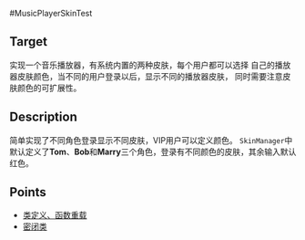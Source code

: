 #MusicPlayerSkinTest

Target
---------------------
实现一个音乐播放器，有系统内置的两种皮肤，每个用户都可以选择
自己的播放器皮肤颜色，当不同的用户登录以后，显示不同的播放器皮肤，
同时需要注意皮肤颜色的可扩展性。

Description
---------------------
简单实现了不同角色登录显示不同皮肤，VIP用户可以定义颜色。
`SkinManager`中默认定义了**Tom**、**Bob**和**Marry**三个角色，登录有不同颜色的皮肤，其余输入默认红色。

Points
---------------
* [类定义、函数重载](app/src/main/java/com/yu/hu/musicplayerskintest/skin/PlayerSkin.kt)
* [密闭类](app/src/main/java/com/yu/hu/musicplayerskintest/skin/PlayerViewType.kt)